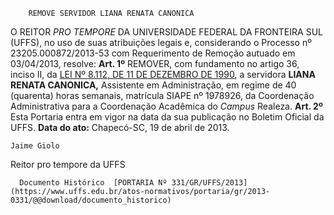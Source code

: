         REMOVE SERVIDOR LIANA RENATA CANONICA  

 O REITOR *PRO TEMPORE*  DA UNIVERSIDADE FEDERAL DA FRONTEIRA SUL (UFFS), no uso de suas atribuições legais e, considerando o Processo nº 23205.000872/2013-53 com Requerimento de Remoção autuado em 03/04/2013, resolve:   **Art. 1º**  REMOVER, com fundamento no artigo 36, inciso II, da [LEI Nº 8.112, DE 11 DE DEZEMBRO DE 1990](http://www.planalto.gov.br/ccivil_03/LEIS/L8112cons.htm), a servidora  **LIANA RENATA CANONICA,**  Assistente em Administração, em regime de 40 (quarenta) horas semanais, matrícula SIAPE nº 1978926, da Coordenação Administrativa para a Coordenação Acadêmica do *Campus*  Realeza.   **Art. 2º**  Esta Portaria entra em vigor na data da sua publicação no Boletim Oficial da UFFS.        **Data do ato:** Chapecó-SC, 19 de abril de 2013.   
 

    Jaime Giolo   
 Reitor pro tempore da UFFS 

      Documento Histórico  [PORTARIA Nº 331/GR/UFFS/2013](https://www.uffs.edu.br/atos-normativos/portaria/gr/2013-0331/@@download/documento_historico)     
      